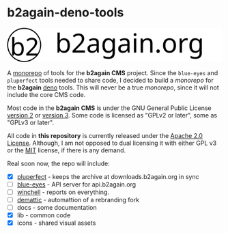 # b2again-deno-tools

![b2again.org](./icons/b2again.org.svg)

A [monorepo](https://en.wikipedia.org/wiki/Monorepo)
of tools for the **b2again&nbsp;CMS** project.
Since the `blue-eyes` and `pluperfect` tools needed to share code,
I decided to build a _monorepo_ for the **b2again**
[deno](https://docs.deno.com/) tools. This will never be a true _monorepo_,
since it will not include the core CMS code.

Most code in the **b2again&nbsp;CMS** is under the GNU General Public License
[version 2](https://www.gnu.org/licenses/old-licenses/gpl-2.0.en.html) or
[version 3](https://www.gnu.org/licenses/gpl-3.0.en.html).
Some code is licensed as "GPLv2 or later", some as "GPLv3 or later".

All code in **this repository** is currently released under the
[Apache 2.0 License](https://apache.org/licenses/LICENSE-2.0).
Although, I am not opposed to dual licensing it with either GPL v3
or the [MIT](https://opensource.org/license/mit) license, if there is any demand.

Real soon now, the repo will include:

- [x] [pluperfect](./pluperfect/README.md) - keeps the archive at downloads.b2again.org in sync
- [ ] [blue-eyes](./blue-eyes/README.md) - API server for api.b2again.org
- [ ] [winchell](./winchell/README.md) - reports on everything.
- [ ] [demattic](./demattic/README.md) - automattion of a rebranding fork
- [ ] docs - some documentation
- [x] lib - common code
- [x] icons - shared visual assets
